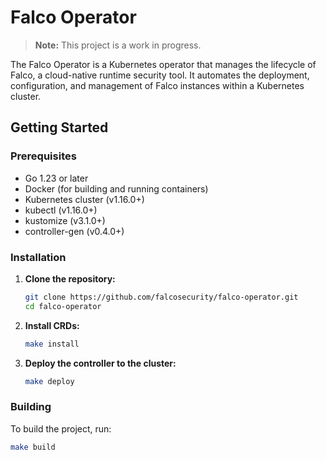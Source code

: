 # Falco Operator

> **Note:** This project is a work in progress.

The Falco Operator is a Kubernetes operator that manages the lifecycle of Falco, a cloud-native runtime security tool. It automates the deployment, configuration, and management of Falco instances within a Kubernetes cluster.

## Getting Started

### Prerequisites

- Go 1.23 or later
- Docker (for building and running containers)
- Kubernetes cluster (v1.16.0+)
- kubectl (v1.16.0+)
- kustomize (v3.1.0+)
- controller-gen (v0.4.0+)

### Installation

1. **Clone the repository:**

    ```sh
    git clone https://github.com/falcosecurity/falco-operator.git
    cd falco-operator
    ```

2. **Install CRDs:**

    ```sh
    make install
    ```

3. **Deploy the controller to the cluster:**

    ```sh
    make deploy
    ```

### Building

To build the project, run:

```sh
make build